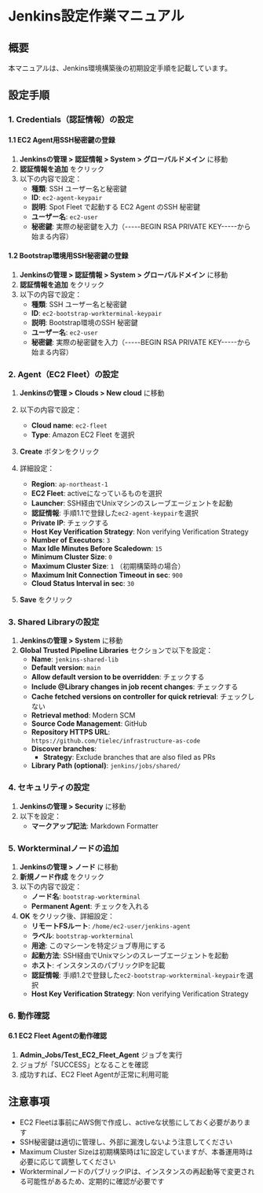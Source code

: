 # Jenkins設定作業マニュアル

## 概要
本マニュアルは、Jenkins環境構築後の初期設定手順を記載しています。

## 設定手順

### 1. Credentials（認証情報）の設定

#### 1.1 EC2 Agent用SSH秘密鍵の登録
1. **Jenkinsの管理 > 認証情報 > System > グローバルドメイン** に移動
2. **認証情報を追加** をクリック
3. 以下の内容で設定：
   - **種類**: SSH ユーザー名と秘密鍵
   - **ID**: `ec2-agent-keypair`
   - **説明**: Spot Fleet で起動する EC2 Agent のSSH 秘密鍵
   - **ユーザー名**: `ec2-user`
   - **秘密鍵**: 実際の秘密鍵を入力（-----BEGIN RSA PRIVATE KEY-----から始まる内容）

#### 1.2 Bootstrap環境用SSH秘密鍵の登録
1. **Jenkinsの管理 > 認証情報 > System > グローバルドメイン** に移動
2. **認証情報を追加** をクリック
3. 以下の内容で設定：
   - **種類**: SSH ユーザー名と秘密鍵
   - **ID**: `ec2-bootstrap-workterminal-keypair`
   - **説明**: Bootstrap環境のSSH 秘密鍵
   - **ユーザー名**: `ec2-user`
   - **秘密鍵**: 実際の秘密鍵を入力（-----BEGIN RSA PRIVATE KEY-----から始まる内容）

### 2. Agent（EC2 Fleet）の設定

1. **Jenkinsの管理 > Clouds > New cloud** に移動
2. 以下の内容で設定：
   - **Cloud name**: `ec2-fleet`
   - **Type**: Amazon EC2 Fleet を選択
3. **Create** ボタンをクリック

4. 詳細設定：
   - **Region**: `ap-northeast-1`
   - **EC2 Fleet**: activeになっているものを選択
   - **Launcher**: SSH経由でUnixマシンのスレーブエージェントを起動
   - **認証情報**: 手順1.1で登録した`ec2-agent-keypair`を選択
   - **Private IP**: チェックする
   - **Host Key Verification Strategy**: Non verifying Verification Strategy
   - **Number of Executors**: `3`
   - **Max Idle Minutes Before Scaledown**: `15`
   - **Minimum Cluster Size**: `0`
   - **Maximum Cluster Size**: `1` （初期構築時の場合）
   - **Maximum Init Connection Timeout in sec**: `900`
   - **Cloud Status Interval in sec**: `30`

5. **Save** をクリック

### 3. Shared Libraryの設定

1. **Jenkinsの管理 > System** に移動
2. **Global Trusted Pipeline Libraries** セクションで以下を設定：
   - **Name**: `jenkins-shared-lib`
   - **Default version**: `main`
   - **Allow default version to be overridden**: チェックする
   - **Include @Library changes in job recent changes**: チェックする
   - **Cache fetched versions on controller for quick retrieval**: チェックしない
   - **Retrieval method**: Modern SCM
   - **Source Code Management**: GitHub
   - **Repository HTTPS URL**: `https://github.com/tielec/infrastructure-as-code`
   - **Discover branches**:
     - **Strategy**: Exclude branches that are also filed as PRs
   - **Library Path (optional)**: `jenkins/jobs/shared/`

### 4. セキュリティの設定

1. **Jenkinsの管理 > Security** に移動
2. 以下を設定：
   - **マークアップ記法**: Markdown Formatter

### 5. Workterminalノードの追加

1. **Jenkinsの管理 > ノード** に移動
2. **新規ノード作成** をクリック
3. 以下の内容で設定：
   - **ノード名**: `bootstrap-workterminal`
   - **Permanent Agent**: チェックを入れる
4. **OK** をクリック後、詳細設定：
   - **リモートFSルート**: `/home/ec2-user/jenkins-agent`
   - **ラベル**: `bootstrap-workterminal`
   - **用途**: このマシーンを特定ジョブ専用にする
   - **起動方法**: SSH経由でUnixマシンのスレーブエージェントを起動
   - **ホスト**: インスタンスのパブリックIPを記載
   - **認証情報**: 手順1.2で登録した`ec2-bootstrap-workterminal-keypair`を選択
   - **Host Key Verification Strategy**: Non verifying Verification Strategy

### 6. 動作確認

#### 6.1 EC2 Fleet Agentの動作確認
1. **Admin_Jobs/Test_EC2_Fleet_Agent** ジョブを実行
2. ジョブが「SUCCESS」となることを確認
3. 成功すれば、EC2 Fleet Agentが正常に利用可能

## 注意事項

- EC2 Fleetは事前にAWS側で作成し、activeな状態にしておく必要があります
- SSH秘密鍵は適切に管理し、外部に漏洩しないよう注意してください
- Maximum Cluster Sizeは初期構築時は1に設定していますが、本番運用時は必要に応じて調整してください
- WorkterminalノードのパブリックIPは、インスタンスの再起動等で変更される可能性があるため、定期的に確認が必要です

